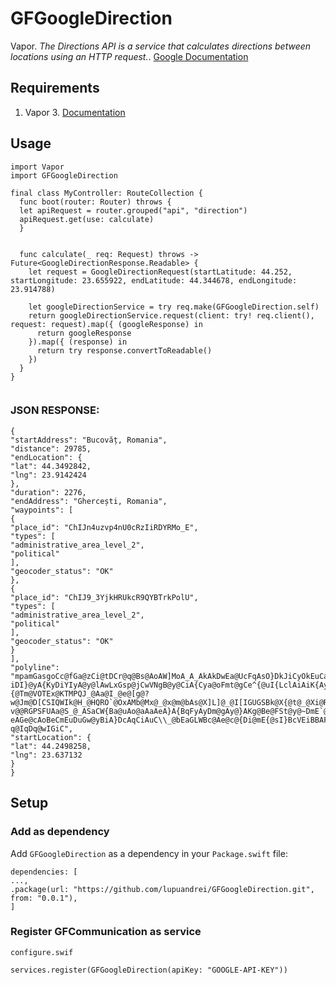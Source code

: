 # GFGoogleDirection
Vapor. *The Directions API is a service that calculates directions between locations using an HTTP request.*. [Google Documentation](https://developers.google.com/maps/documentation/directions/start)

## Requirements
1. Vapor 3. [Documentation](https://docs.vapor.codes/3.0/)

## Usage
```
import Vapor
import GFGoogleDirection

final class MyController: RouteCollection {
  func boot(router: Router) throws {
  let apiRequest = router.grouped("api", "direction")
  apiRequest.get(use: calculate)
  }


  func calculate(_ req: Request) throws -> Future<GoogleDirectionResponse.Readable> {
    let request = GoogleDirectionRequest(startLatitude: 44.252, startLongitude: 23.655922, endLatitude: 44.344678, endLongitude: 23.914788)
    
    let googleDirectionService = try req.make(GFGoogleDirection.self)
    return googleDirectionService.request(client: try! req.client(), request: request).map({ (googleResponse) in
      return googleResponse
    }).map({ (response) in
      return try response.convertToReadable()
    })
  }
}


```

### JSON RESPONSE:
```
{
"startAddress": "Bucovăț, Romania",
"distance": 29785,
"endLocation": {
"lat": 44.3492842,
"lng": 23.9142424
},
"duration": 2276,
"endAddress": "Ghercești, Romania",
"waypoints": [
{
"place_id": "ChIJn4uzvp4nU0cRzIiRDYRMo_E",
"types": [
"administrative_area_level_2",
"political"
],
"geocoder_status": "OK"
},
{
"place_id": "ChIJ9_3YjkHRUkcR9QYBTrkPolU",
"types": [
"administrative_area_level_2",
"political"
],
"geocoder_status": "OK"
}
],
"polyline": "mpamGasgoCc@fGa@zCi@tDCr@q@Bs@AoAW]MoA_A_AkAkDwEa@UcFqAsO}DkJiCyOkEuCaAyAq@cCoA_KaGkDoCcF{DgBaB{K{LsJeKgCqCcBwB{B}CuDiEqEgFcEsEyBuCkF}IkLsSyD_HcBkCkGsJeDeFsCoE{BwEyIgQ_C}EcA{A?iDI}@yA{KyDiYIyA@y@lAwLxGsp@jCwVNgB@y@CiA{Cya@oFmt@gCe^{@uI{LclAiAiK{AyKa@eAwAgBYy@?{@Tm@VOTEx@KTMPQJ_@Aa@I_@e@[g@?w@Jm@D[CSIQWIk@H_@HQRO`@OxAMb@Mx@_@x@m@bAs@X]L]@_@I[IGUGSBk@X{@t@_@Xi@ROCOKIQCSDc@N]tAcApA{@\\M\\E^?v@@RGPSFUAa@S_@_ASaCW{Ba@uAo@aAaAeA}A{BqFyAyDm@gAy@}AKg@Be@FSt@y@~DmE`@u@h@eBN{BC}CQgB{@uCS_@_@qByEgNkCaIaB}Ek@sA_AqAmNwK}EwDaAm@u@e@qAmA}HsJeFuGgE}EwRiVwHeKs@kAg@sAcJ}ZoCkHkGyKeB}DaAwBgImMkAgBaCmBoAiA}BoC}FaJESE{@QwFAcAJiABw@OsBKiF@wADe@BoDAkAYqEA_AZsJH}@C}ADQBe@Kc@WOS@KAKQ_@uAk@yBs@{Es@gDcA_DeC}HcC_IgBsGaAkEi@qDeAwLQgB@[BKoBwIEq@BOFSEWQI_@e@a@gA@WIWWGOJCHm@EoF{DoEkCqFoCwDeBsAq@@{AMcCSsB]wBy@cDYiBWaDKcCBwINaO?eAGe@cAoBeCmEuDuGw@yBiA}DcAqCiAuC\\_@bEaGLWBc@Ae@c@{Di@mE{@sI}BcVEiBBAFEDIDUCUIOc@mAs@oNQuESwCSe@yA{@iAs@KUKm@Bq@H[fAwBxAsCHy@OoEMqCIq@{@cEUgBCa@FgBT}FaBsJ_D_PqB_JgAqDoLcY}CsHmCeH{EiLg@mA}JaVw@sBU_CSwDMaAaBsEoBaFkD}HiDsIaDyHoDaJ_C_GmC_Ho@wTSyEIu@Ww@g@y@oA}AkBqBsDiE~BuBnAqAjA{AtFuHjAcBfBkDnCwEvByCfDkEp@i@t@KzHgA|@G~ADhBXPC\\YFq@kGkJsBkCq@aAuAuCeBoDk@uAEi@DgBZcF?q@IqDq@wIGiC",
"startLocation": {
"lat": 44.2498258,
"lng": 23.637132
}
}
```

## Setup

### Add as dependency
Add `GFGoogleDirection` as a dependency in your `Package.swift` file:

```
dependencies: [
...,
.package(url: "https://github.com/lupuandrei/GFGoogleDirection.git", from: "0.0.1"),
]
```

### Register GFCommunication as service
`configure.swif`
```
services.register(GFGoogleDirection(apiKey: "GOOGLE-API-KEY"))

````
